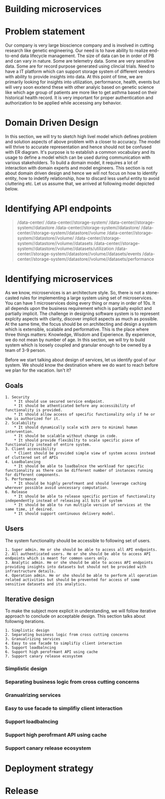 # Building microservices

# Problem statement

Our company is very large bioscience company and is involved in cutting research like genetic engineering.
Our need is to have ability to realize end-to-end data lifecycle management. The size of data can be in order 
of PB and can vary in nature. Some are telemetry data. Some are very sensitive data. Some are for record
purpose generated using clincial trials. Need to have a IT platform which can support storage system of 
different vendors with ability to provide insights into data. At this point of time, we are primarily looking 
for insights into utilization, performance, health, events but will very soon exxtend these with other 
analyic based on genetic science like which age group of patients are more like to get asthma based on their
historical health record. It is very important for proper authentication and authorization to be applied 
while accessing any behavior.


# Domain Driven Design

In this section, we will try to sketch high livel model which defines problem and solution aspects of above
problem with a closer to accuracy. The model will thrive to accurate representation and hence should not be 
confused with ER diagram. It's purpose is to establish a common vocabulary and its usage to define a model
which can be used during communication with various stakeholders.  To build a domain model, it requires a 
lot of interaction with domain experts and model engineers. This section is not about domain driven design
and hence we will not focus on how to identify entity, how to indetify relationship, how to discard less 
useful entity to avoid cluttering etc. Let us assume that, we arrived at following model depicted below.

# Identifying API endpoints

> /data-center/
> /data-center/<dc-id>/storage-system/
> /data-center/<dc-id>/storage-system/<ss-id>/datastore
> /data-center/<dc-id>/storage-system/<ss-id>/datastore/<ds-id>
> /data-center/<dc-id>/storage-system/<ss-id>/datastore/<ds-id>/volume
> /data-center/<dc-id>/storage-system/<ss-id>/datastore/<ds-id>/volume/<volume-id>
> /data-center/<dc-id>/storage-system/<ss-id>/datastore/<ds-id>/volume/<volume-id>/datasets
> /data-center/<dc-id>/storage-system/<ss-id>/datastore/<ds-id>/volume/<volume-id>/datasets/utilization
> /data-center/<dc-id>/storage-system/<ss-id>/datastore/<ds-id>/volume/<volume-id>/datasets/events
> /data-center/<dc-id>/storage-system/<ss-id>/datastore/<ds-id>/volume/<volume-id>/datasets/performance


# Identifying microservices

As we know, microservices is an architecture style. So, there is not a stone-casted rules for implementing a 
large system using set of microservices. You can have 1 microservices doing every thing or many in order of 10s.
It all depends upon the business requirement which is partially explict and partially implicit. The challenge in 
designing software system is to represent explcity aspects with clarity, discover implicit aspects as much as 
possible. At the same time, the focus should be on architecting and design a system which is extensible, scalable
and performative. This is the place where three things matters: Knowledge, Wisdom and Experience. By experience,
we do not mean by number of age. In this section, we will try to build system which is loosely coupled and granular
enough to be owned by a team of 3-9 person.

Before we start talking about design of services, let us identify goal of our system. We should know the destination 
where we do want to reach before we plan for the vacation. Isn't it? 

## Goals

	1. Security 
		* It should use secured service endpoint.
		* It should be athenticated before any accessibility of functionality is provided.
		* It should allow access of specific functionality only if he or she is authorized for it.
	2. Scalability
		* It should dynamically scale with zero to minimal human intervention.
		* It should be scalable without change in code.
		* It should provide flexibilty to scale specific piece of functionality instead of entire system.
	3. Client accessibility
		* Client should be provided simple view of system access instead of cluttered set of APIs
	4. Loadbalancing		
		* It should be able to loadbalnce the workload for specific functionality as there can be different number of instances running for different components.
	5. Performance
		* It should be highly perofrmant and should leverage caching wherever possible avoid unncessary computation.
	6. Release		
		* It should be able to release specific portion of functionality independently instead of releasing all bits of system
		* It should be able to run multiple version of services at the same time, if desired.
		* It should support continuous delivery model.

## Users

The system functionality should be accessible to following set of users.

	1. Super admin. He or she should be able to access all API endpoints.
	2. All authenticated users. He or she should be able to access API endpoints which is meant for common users only.
	3. Analytic admin. He or she should be able to access API endpoints providing insights into datasets but should not be provided with infrastructure details.
	4. Operation admin. He or she should be able to perform all operation related activities but should be prevented for access of some sensitive datasets and its analytics.


## Iterative design 

To make the subject more explicit in understanding, we will follow iterative approach to conclude on acceptable design. This 
section talks about follownig iterations.

	1. Simplistic design
	2. Separating business logic from cross cutting concerns 
	3. Granualrizing services 
	4. Easy to use facade to simplifiy client interaction
	5. Support loadbalncing
	6. Support high perofrmant API using cache
	7. Support canary release ecosystem

### Simplistic design
### Separating business logic from cross cutting concerns 
### Granualrizing services 
### Easy to use facade to simplifiy client interaction
### Support loadbalncing
### Support high perofrmant API using cache
### Support canary release ecosystem


# Deployment strategy


# Release 

